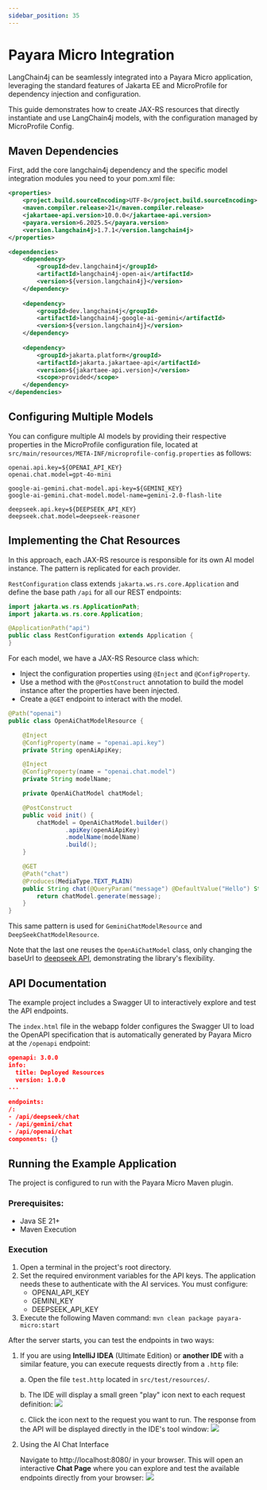 ```yaml
---
sidebar_position: 35
---
```


# Payara Micro Integration

LangChain4j can be seamlessly integrated into a Payara Micro application, leveraging the standard features of Jakarta EE and MicroProfile for dependency injection and configuration.

This guide demonstrates how to create JAX-RS resources that directly instantiate and use LangChain4j models, with the configuration managed by MicroProfile Config.

## Maven Dependencies

First, add the core langchain4j dependency and the specific model integration modules you need to your pom.xml file:
```xml
<properties>
    <project.build.sourceEncoding>UTF-8</project.build.sourceEncoding>
    <maven.compiler.release>21</maven.compiler.release>
    <jakartaee-api.version>10.0.0</jakartaee-api.version>
    <payara.version>6.2025.5</payara.version>
    <version.langchain4j>1.7.1</version.langchain4j>
</properties>

<dependencies>
    <dependency>
        <groupId>dev.langchain4j</groupId>
        <artifactId>langchain4j-open-ai</artifactId>
        <version>${version.langchain4j}</version>
    </dependency>
    
    <dependency>
        <groupId>dev.langchain4j</groupId>
        <artifactId>langchain4j-google-ai-gemini</artifactId>
        <version>${version.langchain4j}</version>
    </dependency>
    
    <dependency>
        <groupId>jakarta.platform</groupId>
        <artifactId>jakarta.jakartaee-api</artifactId>
        <version>${jakartaee-api.version}</version>
        <scope>provided</scope>
    </dependency>
</dependencies>
```

## Configuring Multiple Models

You can configure multiple AI models by providing their respective properties in the MicroProfile configuration file, located at `src/main/resources/META-INF/microprofile-config.properties` as follows:
```
openai.api.key=${OPENAI_API_KEY}
openai.chat.model=gpt-4o-mini

google-ai-gemini.chat-model.api-key=${GEMINI_KEY}
google-ai-gemini.chat-model.model-name=gemini-2.0-flash-lite

deepseek.api.key=${DEEPSEEK_API_KEY}
deepseek.chat.model=deepseek-reasoner
```

## Implementing the Chat Resources

In this approach, each JAX-RS resource is responsible for its own AI model instance. The pattern is replicated for each provider.

`RestConfiguration` class extends `jakarta.ws.rs.core.Application` and define the base path `/api` for all our REST endpoints:

```java
import jakarta.ws.rs.ApplicationPath;
import jakarta.ws.rs.core.Application;

@ApplicationPath("api")
public class RestConfiguration extends Application {
}
```
For each model, we have a JAX-RS Resource class which:

- Inject the configuration properties using `@Inject` and `@ConfigProperty`.
- Use a method with the `@PostConstruct` annotation to build the model instance after the properties have been injected.
- Create a `@GET` endpoint to interact with the model.

```java
@Path("openai")
public class OpenAiChatModelResource {

    @Inject
    @ConfigProperty(name = "openai.api.key")
    private String openAiApiKey;

    @Inject
    @ConfigProperty(name = "openai.chat.model")
    private String modelName;

    private OpenAiChatModel chatModel;

    @PostConstruct
    public void init() {
        chatModel = OpenAiChatModel.builder()
                .apiKey(openAiApiKey)
                .modelName(modelName)
                .build();
    }

    @GET
    @Path("chat")
    @Produces(MediaType.TEXT_PLAIN)
    public String chat(@QueryParam("message") @DefaultValue("Hello") String message) {
        return chatModel.generate(message);
    }
}
```

This same pattern is used for `GeminiChatModelResource` and `DeepSeekChatModelResource`. 

Note that the last one reuses the `OpenAiChatModel` class, only changing the baseUrl to [deepseek API](https://api.deepseek.com), demonstrating the library's flexibility.

## API Documentation

The example project includes a Swagger UI to interactively explore and test the API endpoints.

The `index.html` file in the webapp folder configures the Swagger UI to load the OpenAPI specification that is automatically generated by Payara Micro at the `/openapi` endpoint:
```json
openapi: 3.0.0
info:
  title: Deployed Resources
  version: 1.0.0
...
        
endpoints:
/:
- /api/deepseek/chat
- /api/gemini/chat
- /api/openai/chat
components: {}
```

## Running the Example Application

The project is configured to run with the Payara Micro Maven plugin.

### Prerequisites:
- Java SE 21+
- Maven Execution

### Execution
1. Open a terminal in the project's root directory.
2. Set the required environment variables for the API keys. The application needs these to authenticate with the AI services. You must configure:
   - OPENAI_API_KEY
   - GEMINI_KEY
   - DEEPSEEK_API_KEY
3. Execute the following Maven command: `mvn clean package payara-micro:start`

After the server starts, you can test the endpoints in two ways:

1. If you are using **IntelliJ IDEA** (Ultimate Edition) or **another IDE** with a similar feature, you can execute requests directly from a `.http` file:

    a. Open the file `test.http` located in `src/test/resources/`.
    
    b. The IDE will display a small green "play" icon next to each request definition: 
    ![](/img/payara-micro-test-http.png)

    c. Click the icon next to the request you want to run. The response from the API will be displayed directly in the IDE's tool window:
    ![](/img/payara-micro-test-results.png)

2. Using the AI Chat Interface

    Navigate to http://localhost:8080/ in your browser. This will open an interactive **Chat Page** where you can explore and test the available endpoints directly from your browser:
    ![](/img/payara-micro-ai-chat.png)

